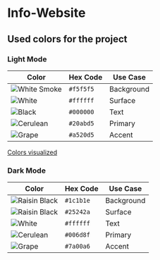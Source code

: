 # Info-Website

## Used colors for the project

### Light Mode

| Color                                                                | Hex Code  | Use Case   |
| -------------------------------------------------------------------- | --------- | ---------- |
| ![White Smoke](https://via.placeholder.com/15/f5f5f5/000000?text=+)  | `#f5f5f5` | Background |
| ![White](https://via.placeholder.com/15/ffffff/000000?text=+)        | `#ffffff` | Surface    |
| ![Black](https://via.placeholder.com/15/000000/000000?text=+)        | `#000000` | Text       |
| ![Cerulean](https://via.placeholder.com/15/20abd5/000000?text=+)     | `#20abd5` | Primary    |
| ![Grape](https://via.placeholder.com/15/a520d5/000000?text=+)        | `#a520d5` | Accent     |

[Colors visualized](https://coolors.co/f5f5f5-ffffff-000000-006d8f-7a00a6)

### Dark Mode

| Color                                                                | Hex Code  | Use Case   |
| -------------------------------------------------------------------- | --------- | ---------- |
| ![Raisin Black](https://via.placeholder.com/15/1c1b1e/000000?text=+) | `#1c1b1e` | Background |
| ![Raisin Black](https://via.placeholder.com/15/25242a/000000?text=+) | `#25242a` | Surface    |
| ![White](https://via.placeholder.com/15/ffffff/000000?text=+)        | `#ffffff` | Text       |
| ![Cerulean](https://via.placeholder.com/15/006d8f/000000?text=+)     | `#006d8f` | Primary    |
| ![Grape](https://via.placeholder.com/15/7a00a6/000000?text=+)        | `#7a00a6` | Accent     |

